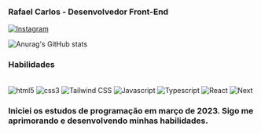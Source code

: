 ### Rafael Carlos - Desenvolvedor Front-End

[![Instagram](https://img.shields.io/badge/Instagram-E4405F?style=for-the-badge&logo=instagram&logoColor=white)](https://www.instagram.com/rafael_carlosoficial/)

![Anurag's GitHub stats](https://github-readme-stats.vercel.app/api?username=rafaelcarlosoficial&show_icons=true&theme=tokyonight)

### Habilidades

<div style="display: inline_block"><br/>
    <img aling='center' alt="html5" src="https://img.shields.io/badge/HTML5-E34F26?style=for-the-badge&logo=html5&logoColor=white">
    <img aling='center' alt="css3" src="https://img.shields.io/badge/CSS3-1572B6?style=for-the-badge&logo=css3&logoColor=white">
     <img aling='center' alt="Tailwind CSS" src="https://img.shields.io/badge/Tailwind_CSS-38B2AC?style=for-the-badge&logo=tailwind-css&logoColor=white">
    <img aling='center' alt="Javascript" src="https://img.shields.io/badge/JavaScript-F7DF1E?style=for-the-badge&logo=javascript&logoColor=black">
    <img aling='center' alt="Typescript" src="https://img.shields.io/badge/typescript-%23007ACC.svg?style=for-the-badge&logo=typescript&logoColor=white">
    <img aling='center' alt="React" src="    https://img.shields.io/badge/React-20232A?style=for-the-badge&logo=react&logoColor=61DAFB">
    <img aling='center' alt="Next" src="https://img.shields.io/badge/Next-black?style=for-the-badge&logo=next.js&logoColor=whitee">
    <br/>
</div>


### Iniciei os estudos de programação em março de 2023. Sigo me aprimorando e desenvolvendo minhas habilidades.

